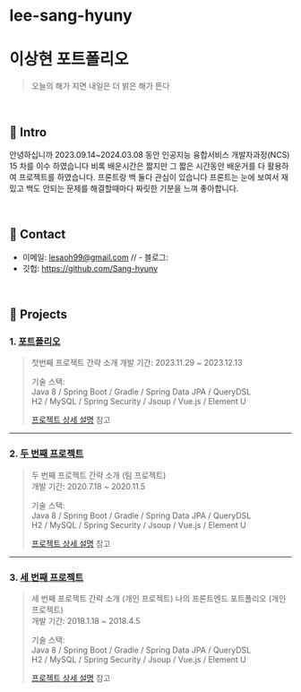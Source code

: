 # lee-sang-hyuny
# 이상현 포트폴리오
>오늘의 해가 지면 내일은 더 밝은 해가 뜬다

</br>

## :pushpin: Intro
안녕하십니까 2023.09.14~2024.03.08 동안 인공지능 융합서비스 개발자과정(NCS) 15 차를 이수 하였습니다 
비록 배운시간은 짧지만 그 짧은 시간동안 배운거를 다 활용하여 프로젝트를 하였습니다. 
프론트랑 백 둘다 관심이 있습니다
프론트는 눈에 보여서 재밌고 백도 안되는 문제를 해결할때마다 짜릿한 기분을 느껴 좋아합니다.

</br>

## :pushpin: Contact
- 이메일: lesaoh99@gmail.com
// - 블로그: 
- 깃헙: https://github.com/Sang-hyuny

</br>

## :pushpin: Projects
### 1. [포트폴리오](https://github.com/2021-SMHRD-KDT-AI-15/cbp.git)
>첫번째 프로젝트 간략 소개 
>개발 기간: 2023.11.29 ~ 2023.12.13  
>  
>기술 스택:  
>Java 8 / Spring Boot / Gradle / Spring Data JPA / QueryDSL  
>H2 / MySQL / Spring Security / Jsoup / Vue.js / Element U  
>  
>[프로젝트 상세 설명](https://github.com/2021-SMHRD-KDT-AI-15/cbp.git) 참고

---

### 2. [두 번째 프로젝트](https://github.com/JungHyung2/gitio.io)
>두 번째 프로젝트 간략 소개  (팀 프로젝트)  
>개발 기간: 2020.7.18 ~ 2020.11.5  
>  
>기술 스택:  
>Java 8 / Spring Boot / Gradle / Spring Data JPA / QueryDSL  
>H2 / MySQL / Spring Security / Jsoup / Vue.js / Element U  
>  
>[프로젝트 상세 설명](https://github.com/JungHyung2/gitio.io) 참고

---

### 3. [세 번째 프로젝트](https://github.com/JungHyung2/gitio.io)
>세 번째 프로젝트 간략 소개  (개인 프로젝트)
>나의 프론트엔드 포트폴리오 (개인 프로젝트)  
>개발 기간: 2018.1.18 ~ 2018.4.5  
>  
>기술 스택:  
>Java 8 / Spring Boot / Gradle / Spring Data JPA / QueryDSL  
>H2 / MySQL / Spring Security / Jsoup / Vue.js / Element U  
>  
>[프로젝트 상세 설명](https://github.com/JungHyung2/gitio.io) 참고
